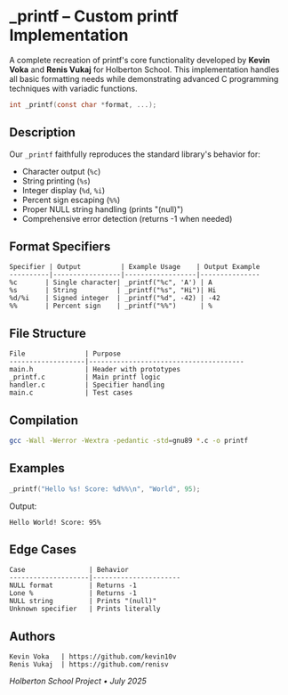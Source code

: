 # _printf – Custom printf Implementation

A complete recreation of printf's core functionality developed by **Kevin Voka** and **Renis Vukaj** for Holberton School. This implementation handles all basic formatting needs while demonstrating advanced C programming techniques with variadic functions.

```c
int _printf(const char *format, ...);
```

## Description
Our `_printf` faithfully reproduces the standard library's behavior for:
- Character output (`%c`)
- String printing (`%s`)
- Integer display (`%d`, `%i`)
- Percent sign escaping (`%%`)
- Proper NULL string handling (prints "(null)")
- Comprehensive error detection (returns -1 when needed)

## Format Specifiers

```
Specifier | Output          | Example Usage    | Output Example
----------|-----------------|------------------|---------------
%c       | Single character| _printf("%c", 'A') | A
%s       | String          | _printf("%s", "Hi")| Hi
%d/%i    | Signed integer  | _printf("%d", -42) | -42
%%       | Percent sign    | _printf("%%")      | %
```

## File Structure

```
File               | Purpose
-------------------|---------------------------------------
main.h             | Header with prototypes
_printf.c          | Main printf logic
handler.c          | Specifier handling
main.c             | Test cases
```

## Compilation

```bash
gcc -Wall -Werror -Wextra -pedantic -std=gnu89 *.c -o printf
```

## Examples

```c
_printf("Hello %s! Score: %d%%\n", "World", 95);
```
Output:
```
Hello World! Score: 95%
```

## Edge Cases

```
Case                | Behavior
--------------------|----------------------
NULL format         | Returns -1
Lone %              | Returns -1
NULL string         | Prints "(null)"
Unknown specifier   | Prints literally
```

## Authors

```
Kevin Voka   | https://github.com/kevin10v
Renis Vukaj  | https://github.com/renisv
```

*Holberton School Project • July 2025*